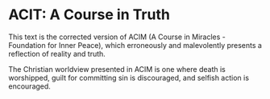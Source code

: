 # ACIT: A Course in Truth
This text is the corrected version of ACIM (A Course in Miracles - Foundation for Inner Peace), which erroneously and malevolently presents a reflection of reality and truth.

The Christian worldview presented in ACIM is one where death is worshipped, guilt for committing sin is discouraged, and selfish action is encouraged.




